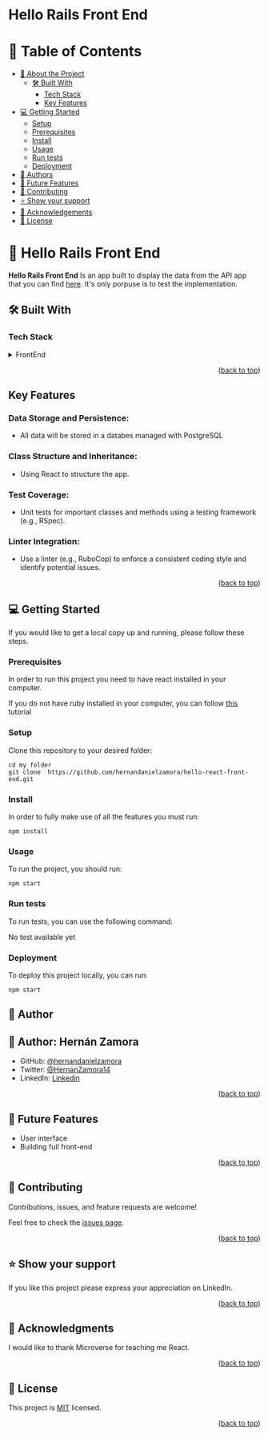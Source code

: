 # Hello Rails Front End


# 📗 Table of Contents

- [📖 About the Project](#about-project)
  - [🛠 Built With](#built-with)
    - [Tech Stack](#tech-stack)
    - [Key Features](#key-features)
- [💻 Getting Started](#getting-started)
  - [Setup](#setup)
  - [Prerequisites](#prerequisites)
  - [Install](#install)
  - [Usage](#usage)
  - [Run tests](#run-tests)
  - [Deployment](#deployment)
- [👥 Authors](#authors)
- [🔭 Future Features](#future-features)
- [🤝 Contributing](#contributing)
- [⭐️ Show your support](#support)
- [🙏 Acknowledgements](#acknowledgements)
- [📝 License](#license)

# 📖  Hello Rails Front End <a name="about-project"></a>

**Hello Rails Front End** Is an app built to display the data from the API app that you can find [here](https://github.com/hernandanielzamora/hello-rails-back-end/tree/feature/hello-rails-backend). It's only porpuse is to test the implementation.

## 🛠 Built With <a name="built-with"></a>

### Tech Stack <a name="tech-stack"></a>
<details>
<summary>FrontEnd</summary>
  <ul>
    <li><a href="https://es.react.dev/">React JS</a></li>
  </ul>
</details>


<p align="right">(<a href="#readme-top">back to top</a>)</p>

## Key Features <a name="key-features"></a>

### Data Storage and Persistence:

- All data will be stored in a databes managed with PostgreSQL

### Class Structure and Inheritance:

- Using React to structure the app.

### Test Coverage:

- Unit tests for important classes and methods using a testing framework (e.g., RSpec).

### Linter Integration:

- Use a linter (e.g., RuboCop) to enforce a consistent coding style and identify potential issues.

<p align="right">(<a href="#readme-top">back to top</a>)</p>

## 💻 Getting Started <a name="getting-started"></a>

If you would like to get a local copy up and running, please follow these steps.

### Prerequisites

In order to run this project you need to have react installed in your computer. <br>

If you do not have ruby installed in your computer, you can follow [this](https://es.react.dev/learn/installation) tutorial <br>

### Setup

Clone this repository to your desired folder:
```
cd my folder
git clone  https://github.com/hernandanielzamora/hello-react-front-end.git
```

### Install

In order to fully make use of all the features you must run:

```
npm install
```

### Usage

To run the project, you should run:

`npm start`

### Run tests

To run tests, you can use the following command:

No test available yet

### Deployment

To deploy this project locally, you can run:

`npm start`

## 👥 Author <a name="authors"></a>

## 👥 Author: <a name="authors">Hernán Zamora</a>

- GitHub: [@hernandanielzamora](https://github.com/hernandanielzamora)
- Twitter: [@HernanZamora14](https://twitter.com/HernanZamora14)
- LinkedIn: [Linkedin](https://www.linkedin.com/in/hernan-zamora-03a697236/)


<p align="right">(<a href="#readme-top">back to top</a>)</p>

## 🔭 Future Features <a name="future-features"></a>

- User interface
- Building full front-end

<p align="right">(<a href="#readme-top">back to top</a>)</p>

## 🤝 Contributing <a name="contributing"></a>

Contributions, issues, and feature requests are welcome!

Feel free to check the [issues page](https://github.com/hernandanielzamora/hello-react-front-end/issues).

<p align="right">(<a href="#readme-top">back to top</a>)</p>

## ⭐️ Show your support <a name="support"></a>

If you like this project please express your appreciation on LinkedIn.

<p align="right">(<a href="#readme-top">back to top</a>)</p>

## 🙏 Acknowledgments <a name="acknowledgements"></a>

I would like to thank Microverse for teaching me React.

<p align="right">(<a href="#readme-top">back to top</a>)</p>

## 📝 License <a name="license"></a>

This project is [MIT](https://github.com/hernandanielzamora/hello-react-front-end/blob/feature/hello-react-frontend/LICENSE) licensed.

<p align="right">(<a href="#readme-top">back to top</a>)</p>
